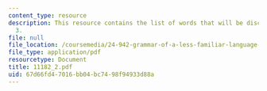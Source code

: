 ```yaml
---
content_type: resource
description: This resource contains the list of words that will be discussed in day
  3.
file: null
file_location: /coursemedia/24-942-grammar-of-a-less-familiar-language-spring-2003/67d66fd47016bb04bc7498f94933d88a_11182_2.pdf
file_type: application/pdf
resourcetype: Document
title: 11182_2.pdf
uid: 67d66fd4-7016-bb04-bc74-98f94933d88a
---
```

